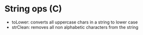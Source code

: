 # String ops (C)
- toLower: converts all uppercase chars in a string to lower case
- strClean: removes all non alphabetic characters from the string
